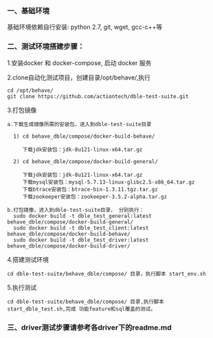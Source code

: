 ### 一、基础环境

基础环境依赖自行安装: python 2.7, git, wget, gcc-c++等

### 二、测试环境搭建步骤：

1.安装docker 和 docker-compose, 启动 docker 服务

2.clone自动化测试项目，创建目录/opt/behave/,执行

    cd /opt/behave/
    git clone https://github.com/actiontech/dble-test-suite.git 
    
3.打包镜像

```
a.下载生成镜像所需的安装包，进入到dble-test-suite目录
   
  1) cd behave_dble/compose/docker-build-behave/ 
  
     下载jdk安装包：jdk-8u121-linux-x64.tar.gz 
     
  2) cd behave_dble/compose/docker-build-general/
   
     下载jdk安装包：jdk-8u121-linux-x64.tar.gz 
     下载mysql安装包：mysql-5.7.13-linux-glibc2.5-x86_64.tar.gz  
     下载btrace安装包：btrace-bin-1.3.11.tgz.tar.gz 
     下载zookeeper安装包：zookeeper-3.5.2-alpha.tar.gz 

b.打包镜像，进入到dble-test-suite目录， 分别执行：
  sudo docker build -t dble_test_general:latest  behave_dble/compose/docker-build-general/
  sudo docker build -t dble_test_client:latest   behave_dble/compose/docker-build-behave/
  sudo docker build -t dble_test_driver:latest   behave_dble/compose/docker-build-driver/
```
4.搭建测试环境
```
cd dble-test-suite/behave_dble/compose/ 目录，执行脚本 start_env.sh 
```
5.执行测试
```
cd dble-test-suite/behave_dble/compose/ 目录,执行脚本 start_dble_test.sh,完成 功能feature和sql覆盖的测试。
```
### 三、driver测试步骤请参考各driver下的readme.md
